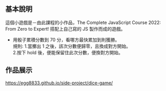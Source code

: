 ## 基本說明

這個小遊戲是－由此課程的小作品，The Complete JavaScript Course 2022: From Zero to Expert!
搭配上自己寫的 JS 製作而成的遊戲。

- 用骰子累積分數到 70 分，看哪方最快累加到則獲勝。<br>
  規則: 1.當擲出 1 之後，該次分數便歸零，且換成對方開始。<br> 2.按下 hold 後，便能保留住此次分數，便換對方開始。

## 作品展示

https://egg8833.github.io/side-project/dice-game/
